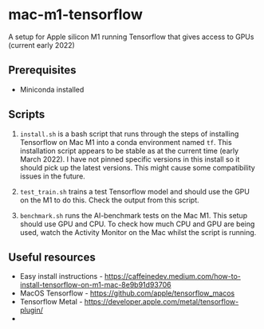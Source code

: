 # mac-m1-tensorflow
A setup for Apple silicon M1 running Tensorflow that gives access to GPUs (current early 2022)

## Prerequisites

* Miniconda installed

## Scripts

1. `install.sh` is a bash script that runs through the steps of installing Tensorflow on Mac M1 into a conda environment named `tf`.  This installation script appears to be stable as at the current time (early March 2022).  I have not pinned specific versions in this install so it should pick up the latest versions.  This might cause some compatibility issues in the future.

2. `test_train.sh` trains a test Tensorflow model and should use the GPU on the M1 to do this.  Check the output from this script.

3. `benchmark.sh` runs the AI-benchmark tests on the Mac M1.  This setup should use GPU and CPU.  To check how much CPU and GPU are being used, watch the Activity Monitor on the Mac whilst the script is running.


## Useful resources

* Easy install instructions - https://caffeinedev.medium.com/how-to-install-tensorflow-on-m1-mac-8e9b91d93706
* MacOS Tensorflow - https://github.com/apple/tensorflow_macos
* Tensorflow Metal - https://developer.apple.com/metal/tensorflow-plugin/
* 